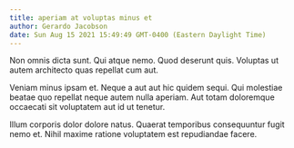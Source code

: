 ```yaml
---
title: aperiam at voluptas minus et
author: Gerardo Jacobson
date: Sun Aug 15 2021 15:49:49 GMT-0400 (Eastern Daylight Time)
---
```

Non omnis dicta sunt. Qui atque nemo. Quod deserunt quis. Voluptas ut autem architecto quas repellat cum aut.

 Veniam minus ipsam et. Neque a aut aut hic quidem sequi. Qui molestiae beatae quo repellat neque autem nulla aperiam. Aut totam doloremque occaecati sit voluptatem aut id ut tenetur.

 Illum corporis dolor dolore natus. Quaerat temporibus consequuntur fugit nemo et. Nihil maxime ratione voluptatem est repudiandae facere.